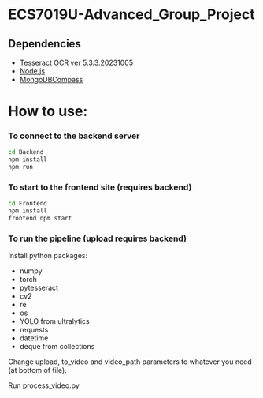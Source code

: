 # ECS7019U-Advanced_Group_Project
## Dependencies
- [Tesseract OCR ver 5.3.3.20231005](https://github.com/UB-Mannheim/tesseract/wiki)
- [Node.js](https://nodejs.org/en/download)
- [MongoDBCompass](https://www.mongodb.com/try/download/compass)

# How to use:
### To connect to the backend server
```bash
cd Backend 
npm install
npm run
```
### To start to the frontend site (requires backend)
```bash
cd Frontend 
npm install
frontend npm start
```

### To run the pipeline (upload requires backend)
Install python packages:
- numpy
- torch
- pytesseract
- cv2
- re
- os
- YOLO from ultralytics
- requests
- datetime
- deque from collections

Change upload, to_video and video_path parameters to whatever you need (at bottom of file).

Run process_video.py
